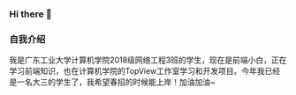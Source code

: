 ### Hi there 👋

<!--
**Zlaojie/Zlaojie** is a ✨ _special_ ✨ repository because its `README.md` (this file) appears on your GitHub profile.

Here are some ideas to get you started:

- 🔭 I’m currently working on ...
- 🌱 I’m currently learning ...
- 👯 I’m looking to collaborate on ...
- 🤔 I’m looking for help with ...
- 💬 Ask me about ...
- 📫 How to reach me: ...
- 😄 Pronouns: ...
- ⚡ Fun fact: ...
-->
### 自我介绍

我是广东工业大学计算机学院2018级网络工程3班的学生，现在是前端小白，正在学习前端知识，也在计算机学院的TopView工作室学习和开发项目。今年我已经是一名大三的学生了，我希望春招的时候能上岸！加油加油~
